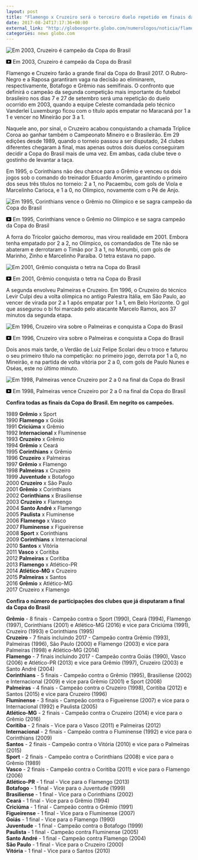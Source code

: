 ```yaml
---
layout: post
title: "Flamengo x Cruzeiro será o terceiro duelo repetido em finais da Copa do Brasil"
date: 2017-08-24T17:17:36+00:00
external_link: "http://globoesporte.globo.com/numerologos/noticia/flamengo-x-cruzeiro-sera-o-terceiro-duelo-repetido-em-finais-da-copa-do-brasil.ghtml"
categories: news globo.com
---
```

 
 
 <meta itemprop="name" content="Em 2003, Cruzeiro é campeão da Copa do Brasil"> <meta itemprop="thumbnailUrl" content="https://s02.video.glbimg.com/x720/1049745.jpg"> <meta itemprop="datePublished" content="2017-08-24T14:33:42.703Z"> <meta itemprop="uploadDate" content="2017-08-24T14:33:42.703Z"> 

 

 
  ![Em 2003, Cruzeiro é campeão da Copa do Brasil](https://s02.video.glbimg.com/x720/1049745.jpg "Em 2003, Cruzeiro é campeão da Copa do Brasil") 
 
 
 

_<svg xmlns="http://www.w3.org/2000/svg" width="14px" height="11px" viewbox="0 0 14 11"><path d="M14,9.16666667 C14,10.175 13.19,11 12.2,11 L1.8,11 C0.81,11 0,10.175 0,9.16666667 L0,1.83333333 C0,0.825 0.81,0 1.8,0 L12.2,0 C13.19,0 14,0.825 14,1.83333333 L14,9.16666667 Z M10.6,5.5 L5.2,2.5025 L5.2,8.48833333 L10.6,5.5 L10.6,5.5 Z" id="Shape"></path></svg>_ Em 2003, Cruzeiro é campeão da Copa do Brasil

 
 
 
 
 

 
 
 
 

Flamengo e Cruzeiro farão a grande final da Copa do Brasil 2017. O Rubro-Negro e a Raposa garantiram vaga na decisão ao eliminarem, respectivamente, Botafogo e Grêmio nas semifinais. O confronto que definirá o campeão da segunda competição mais importante do futebol brasileiro nos dias 7 e 27 de setembro será uma repetição do duelo ocorrido em 2003, quando a equipe Celeste comandada pelo técnico Vanderlei Luxemburgo ficou com o título após empatar no Maracanã por 1 a 1 e vencer no Mineirão por 3 a 1.

 
 
 

Naquele ano, por sinal, o Cruzeiro acabou conquistando a chamada Tríplice Coroa ao ganhar também o Campeonato Mineiro e o Brasileirão. Em 29 edições desde 1989, quando o torneio passou a ser disputado, 24 clubes diferentes chegaram à final, mas apenas outros dois duelos conseguiram decidir a Copa do Brasil mais de uma vez. Em ambas, cada clube teve o gostinho de levantar a taça.

 
 
 

Em 1995, o Corinthians não deu chance para o Grêmio e venceu os dois jogos sob o comando do treinador Eduardo Amorim, garantindo o primeiro dos seus três títulos no torneio: 2 a 1, no Pacaembu, com gols de Viola e Marcelinho Carioca, e 1 a 0, no Olímpico, novamente com o Pé de Anjo.

 
 
 
 <meta itemprop="name" content="Em 1995, Corinthians vence o Grêmio no Olímpico e se sagra campeão da Copa do Brasil"> <meta itemprop="thumbnailUrl" content="https://s02.video.glbimg.com/x720/1271641.jpg"> <meta itemprop="datePublished" content="2017-08-24T14:33:42.703Z"> <meta itemprop="uploadDate" content="2017-08-24T14:33:42.703Z"> 

 

 
  ![Em 1995, Corinthians vence o Grêmio no Olímpico e se sagra campeão da Copa do Brasil](https://s02.video.glbimg.com/x720/1271641.jpg "Em 1995, Corinthians vence o Grêmio no Olímpico e se sagra campeão da Copa do Brasil") 
 
 
 

_<svg xmlns="http://www.w3.org/2000/svg" width="14px" height="11px" viewbox="0 0 14 11"><path d="M14,9.16666667 C14,10.175 13.19,11 12.2,11 L1.8,11 C0.81,11 0,10.175 0,9.16666667 L0,1.83333333 C0,0.825 0.81,0 1.8,0 L12.2,0 C13.19,0 14,0.825 14,1.83333333 L14,9.16666667 Z M10.6,5.5 L5.2,2.5025 L5.2,8.48833333 L10.6,5.5 L10.6,5.5 Z" id="Shape"></path></svg>_ Em 1995, Corinthians vence o Grêmio no Olímpico e se sagra campeão da Copa do Brasil

 
 
 
 

 
 
 

A forra do Tricolor gaúcho demorou, mas virou realidade em 2001. Embora tenha empatado por 2 a 2, no Olímpico, os comandados de Tite não se abateram e derrotaram o Timão por 3 a 1, no Morumbi, com gols de Marinho, Zinho e Marcelinho Paraíba. O tetra estava no papo.

 
 
 
 <meta itemprop="name" content="Em 2001, Grêmio conquista o tetra na Copa do Brasil"> <meta itemprop="thumbnailUrl" content="https://s03.video.glbimg.com/x720/1267582.jpg"> <meta itemprop="datePublished" content="2017-08-24T14:33:42.703Z"> <meta itemprop="uploadDate" content="2017-08-24T14:33:42.703Z"> 

 

 
  ![Em 2001, Grêmio conquista o tetra na Copa do Brasil](https://s03.video.glbimg.com/x720/1267582.jpg "Em 2001, Grêmio conquista o tetra na Copa do Brasil") 
 
 
 

_<svg xmlns="http://www.w3.org/2000/svg" width="14px" height="11px" viewbox="0 0 14 11"><path d="M14,9.16666667 C14,10.175 13.19,11 12.2,11 L1.8,11 C0.81,11 0,10.175 0,9.16666667 L0,1.83333333 C0,0.825 0.81,0 1.8,0 L12.2,0 C13.19,0 14,0.825 14,1.83333333 L14,9.16666667 Z M10.6,5.5 L5.2,2.5025 L5.2,8.48833333 L10.6,5.5 L10.6,5.5 Z" id="Shape"></path></svg>_ Em 2001, Grêmio conquista o tetra na Copa do Brasil

 
 
 
 

A segunda envolveu Palmeiras e Cruzeiro. Em 1996, o Cruzeiro do técnico Levir Culpi deu a volta olímpica no antigo Palestra Itália, em São Paulo, ao vencer de virada por 2 a 1 após empatar por 1 a 1, em Belo Horizonte. O gol que assegurou o bi foi marcado pelo atacante Marcelo Ramos, aos 37 minutos da segunda etapa.

 
 
 
 <meta itemprop="name" content="Em 1996, Cruzeiro vira sobre o Palmeiras e conquista a Copa do Brasil"> <meta itemprop="thumbnailUrl" content="https://s01.video.glbimg.com/x720/1269156.jpg"> <meta itemprop="datePublished" content="2017-08-24T14:33:42.703Z"> <meta itemprop="uploadDate" content="2017-08-24T14:33:42.703Z"> 

 

 
  ![Em 1996, Cruzeiro vira sobre o Palmeiras e conquista a Copa do Brasil](https://s01.video.glbimg.com/x720/1269156.jpg "Em 1996, Cruzeiro vira sobre o Palmeiras e conquista a Copa do Brasil") 
 
 
 

_<svg xmlns="http://www.w3.org/2000/svg" width="14px" height="11px" viewbox="0 0 14 11"><path d="M14,9.16666667 C14,10.175 13.19,11 12.2,11 L1.8,11 C0.81,11 0,10.175 0,9.16666667 L0,1.83333333 C0,0.825 0.81,0 1.8,0 L12.2,0 C13.19,0 14,0.825 14,1.83333333 L14,9.16666667 Z M10.6,5.5 L5.2,2.5025 L5.2,8.48833333 L10.6,5.5 L10.6,5.5 Z" id="Shape"></path></svg>_ Em 1996, Cruzeiro vira sobre o Palmeiras e conquista a Copa do Brasil

 
 
 
 

 
 
 

Dois anos mais tarde, o Verdão de Luiz Felipe Scolari deu o troco e faturou o seu primeiro título na competição: no primeiro jogo, derrota por 1 a 0, no Mineirão, e na partida de volta vitória por 2 a 0, com gols de Paulo Nunes e Oséas, este no último minuto.

 
 
 
 <meta itemprop="name" content="Em 1998, Palmeiras vence Cruzeiro por 2 a 0 na final da Copa do Brasil"> <meta itemprop="thumbnailUrl" content="https://s01.video.glbimg.com/x720/1583032.jpg"> <meta itemprop="datePublished" content="2017-08-24T14:33:42.703Z"> <meta itemprop="uploadDate" content="2017-08-24T14:33:42.703Z"> 

 

 
  ![Em 1998, Palmeiras vence Cruzeiro por 2 a 0 na final da Copa do Brasil](https://s01.video.glbimg.com/x720/1583032.jpg "Em 1998, Palmeiras vence Cruzeiro por 2 a 0 na final da Copa do Brasil") 
 
 
 

_<svg xmlns="http://www.w3.org/2000/svg" width="14px" height="11px" viewbox="0 0 14 11"><path d="M14,9.16666667 C14,10.175 13.19,11 12.2,11 L1.8,11 C0.81,11 0,10.175 0,9.16666667 L0,1.83333333 C0,0.825 0.81,0 1.8,0 L12.2,0 C13.19,0 14,0.825 14,1.83333333 L14,9.16666667 Z M10.6,5.5 L5.2,2.5025 L5.2,8.48833333 L10.6,5.5 L10.6,5.5 Z" id="Shape"></path></svg>_ Em 1998, Palmeiras vence Cruzeiro por 2 a 0 na final da Copa do Brasil

 
 
 
 

**Confira todas as finais da Copa do Brasil. Em negrito os campeões.**

 
 
 

1989 **Grêmio** x Sport  
1990 **Flamengo** x Goiás  
1991 **Criciúma** x Grêmio  
1992 **Internacional** x Fluminense  
1993 **Cruzeiro** x Grêmio  
1994 **Grêmio** x Ceará  
1995 **Corinthians** x Grêmio  
1996 **Cruzeiro** x Palmeiras  
1997 **Grêmio** x Flamengo  
1998 **Palmeiras** x Cruzeiro  
1999 **Juventude** x Botafogo  
2000 **Cruzeiro** x São Paulo  
2001 **Grêmio** x Corinthians  
2002 **Corinthians** x Brasiliense  
2003 **Cruzeiro** x Flamengo  
2004 **Santo André** x Flamengo  
2005 **Paulista** x Fluminense  
2006 **Flamengo** x Vasco  
2007 **Fluminense** x Figueirense  
2008 **Sport** x Corinthians  
2009 **Corinthians** x Internacional  
2010 **Santos** x Vitória  
2011 **Vasco** x Coritiba  
2012 **Palmeiras** x Coritiba  
2013 **Flamengo** x Atlético-PR  
2014 **Atlético-MG** x Cruzeiro  
2015 **Palmeiras** x Santos  
2016 **Grêmio** x Atlético-MG  
2017 Cruzeiro x Flamengo

 
 
 

**Confira o número de participações dos clubes que já disputaram a final da Copa do Brasil**

 
 
 

**Grêmio** - 8 finais - Campeão contra o Sport (1990), Ceará (1994), Flamengo (1997), Corinthians (2001) e Atlético-MG (2016) e vice para Criciúma (1991), Cruzeiro (1993) e Corinthians (1995)  
**Cruzeiro** - 7 finais incluindo 2017 - Campeão contra Grêmio (1993), Palmeiras (1996), São Paulo (2000) e Flamengo (2003) e vice para Palmeiras (1998) e Atlético-MG (2014)  
**Flamengo** - 7 finais incluindo 2017 - Campeão contra Goiás (1990), Vasco (2006) e Atlético-PR (2013) e vice para Grêmio (1997), Cruzeiro (2003) e Santo André (2004)  
**Corinthians** - 5 finais - Campeão contra o Grêmio (1995), Brasiliense (2002) e Internacional (2009) e vice para Grêmio (2001) e Sport (2008)  
**Palmeiras** - 4 finais - Campeão contra o Cruzeiro (1998), Coritiba (2012) e Santos (2015) e vice para Cruzeiro (1996)   
**Fluminense** - 3 finais - Campeão contra o Figueirense (2007) e vice para o Internacional (1992) e Paulista (2005)  
**Atlético-MG** - 2 finais - Campeão contra o Cruzeiro (2014) e vice para o Grêmio (2016)  
**Coritiba** - 2 finais - Vice para o Vasco (2011) e Palmeiras (2012)  
**Internacional** - 2 finais - Campeão contra o Fluminense (1992) e vice para o Corinthians (2009)  
**Santos** - 2 finais - Campeão contra o Vitória (2010) e vice para o Palmeiras (2015)  
**Sport** - 2 finais - Campeão contra o Corinthians (2008) e vice para o Grêmio (1989)  
**Vasco** - 2 finais - Campeão contra o Coritiba (2011) e vice para o Flamengo (2006)  
**Atlético-PR** - 1 final - Vice para o Flamengo (2013)  
**Botafogo** - 1 final - Vice para o Juventude (1999)  
**Brasiliense** - 1 final - Vice para o Corinthians (2002)  
**Ceará** - 1 final - Vice para o Grêmio (1994)  
**Criciúma** - 1 final - Campeão contra o Grêmio (1991)  
**Figueirense** - 1 final - Vice para o Fluminense (2007)  
**Goiás** - 1 final - Vice para o Flamengo (1990)  
**Juventude** - 1 final - Campeão contra o Botafogo (1999)  
**Paulista** - 1 final - Campeão contra Fluminense (2005)  
**Santo André** - 1 final - Campeão contra Flamengo (2004)  
**São Paulo** - 1 final - Vice para o Cruzeiro (2000)  
**Vitória** - 1 final - Vice para o Santos (2010)

 
 
 

 
 
